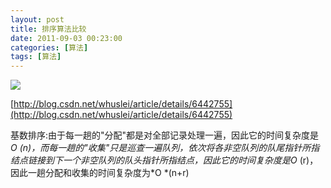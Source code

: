 ```yaml
---
layout: post
title: 排序算法比较
date: 2011-09-03 00:23:00
categories: [算法]
tags: [算法]
---
```

![](http://img5.ph.126.net/tH8AvFYAl4qy8gSc6Op76Q==/1128714656626780635.jpg)

[http://blog.csdn.net/whuslei/article/details/6442755](http://blog.csdn.net/whuslei/article/details/6442755)

基数排序:由于每一趟的"分配"都是对全部记录处理一遍，因此它的时间复杂度是*O *(n)，而每一趟的"收集"只是巡查一遍队列，依次将各非空队列的队尾指针所指结点链接到下一个非空队列的队头指针所指结点，因此它的时间复杂度是*O* (r)，因此一趟分配和收集的时间复杂度为*O *(n+r)






